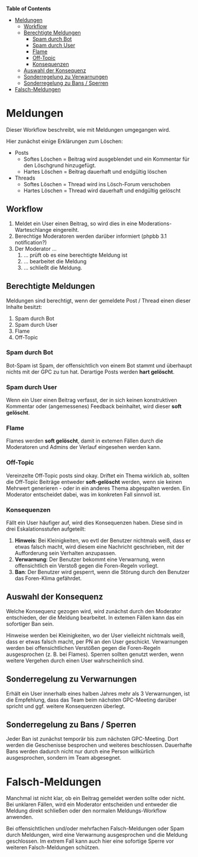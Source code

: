 **Table of Contents**
 - [Meldungen](#user-content-meldungen)
	- [Workflow](#user-content-workflow)
	- [Berechtigte Meldungen](#user-content-berechtigte-meldungen)
		- [Spam durch Bot](#user-content-spam-durch-bot)
		- [Spam durch User](#user-content-spam-durch-user)
		- [Flame](#user-content-flame)
		- [Off-Topic](#user-content-off-topic)
		- [Konsequenzen](#user-content-konsequenzen)
	- [Auswahl der Konsequenz](#user-content-auswahl-der-konsequenz)
	- [Sonderregelung zu Verwarnungen](#user-content-sonderregelung-zu-verwarnungen)
	- [Sonderregelung zu Bans / Sperren](#user-content-sonderregelung-zu-bans--sperren)
- [Falsch-Meldungen](#user-content-falsch-meldungen)

# Meldungen

Dieser Workflow beschreibt, wie mit Meldungen umgegangen wird.

Hier zunächst einige Erklärungen zum Löschen:

* Posts
  * Softes Löschen = Beitrag wird ausgeblendet und ein Kommentar für den Löschgrund hinzugefügt.
  * Hartes Löschen = Beitrag dauerhaft und endgültig löschen
* Threads
  * Softes Löschen = Thread wird ins Lösch-Forum verschoben
  * Hartes Löschen = Thread wird dauerhaft und endgültig gelöscht

## Workflow

1. Meldet ein User einen Beitrag, so wird dies in eine Moderations-Warteschlange eingereiht.
2. Berechtige Moderatoren werden darüber informiert (phpbb 3.1 notification?)
3. Der Moderator ...
     1. ... prüft ob es eine berechtigte Meldung ist
     2. ... bearbeitet die Meldung
     3. ... schließt die Meldung.

## Berechtigte Meldungen
Meldungen sind berechtigt, wenn der gemeldete Post / Thread einen dieser Inhalte besitzt:

1. Spam durch Bot
2. Spam durch User
3. Flame
4. Off-Topic

### Spam durch Bot

Bot-Spam ist Spam, der offensichtlich von einem Bot stammt und überhaupt nichts mit der GPC zu tun hat. Derartige Posts werden **hart gelöscht**.

### Spam durch User

Wenn ein User einen Beitrag verfasst, der in sich keinen konstruktiven Kommentar oder (angemessenes) Feedback beinhaltet, wird dieser **soft gelöscht**.

### Flame

Flames werden **soft gelöscht**, damit in extemen Fällen durch die Moderatoren und Admins der Verlauf eingesehen werden kann.

### Off-Topic

Vereinzelte Off-Topic posts sind okay. Driftet ein Thema wirklich ab, sollten die Off-Topic Beiträge entweder **soft-gelöscht** werden, wenn sie keinen Mehrwert generieren - oder in ein anderes Thema abgespalten werden. Ein Moderator entscheidet dabei, was im konkreten Fall sinnvoll ist.

### Konsequenzen
Fällt ein User häufiger auf, wird dies Konsequenzen haben. Diese sind in drei Eskalationsstufen aufgeteilt:

1. **Hinweis**: Bei Kleinigkeiten, wo evtl der Benutzer nichtmals weiß, dass er etwas falsch macht, wird diesem eine Nachricht geschrieben, mit der Aufforderung sein Verhalten anzupassen.
2. **Verwarnung**: Der Benutzer bekommt eine Verwarnung, wenn offensichtlich ein Verstoß gegen die Foren-Regeln vorliegt.
3. **Ban**: Der Benutzer wird gesperrt, wenn die Störung durch den Benutzer das Foren-Klima gefährdet.

## Auswahl der Konsequenz

Welche Konsequenz gezogen wird, wird zunächst durch den Moderator entschieden, der die Meldung bearbeitet. In extemen Fällen kann das ein sofortiger Ban sein.

Hinweise werden bei Kleinigkeiten, wo der User vielleicht nichtmals weiß, dass er etwas falsch macht, per PN an den User geschickt. Verwarnungen werden bei offensichtlichen Verstößen gegen die Foren-Regeln ausgesprochen (z. B. bei Flames). Sperren sollten genutzt werden, wenn weitere Vergehen durch einen User wahrscheinlich sind.

## Sonderregelung zu Verwarnungen
Erhält ein User innerhalb eines halben Jahres mehr als 3 Verwarnungen, ist die Empfehlung, dass das Team beim nächsten GPC-Meeting darüber spricht und ggf. weitere Konsequenzen überlegt.

## Sonderregelung zu Bans / Sperren

Jeder Ban ist zunächst temporär bis zum nächsten GPC-Meeting. Dort werden die Geschenisse besprochen und weiteres beschlossen. Dauerhafte Bans werden dadurch nicht nur durch eine Person willkürlich ausgesprochen, sondern im Team abgesegnet.

# Falsch-Meldungen

Manchmal ist nicht klar, ob ein Beitrag gemeldet werden sollte oder nicht. Bei unklaren Fällen, wird ein Moderator entscheiden und entweder die Meldung direkt schließen oder den normalen Meldungs-Workflow anwenden.

Bei offensichtlichen und/oder mehrfachen Falsch-Meldungen oder Spam durch Meldungen, wird eine Verwarnung ausgesprochen und die Meldung geschlossen. Im extrem Fall kann auch hier eine sofortige Sperre vor weiteren Falsch-Meldungen schützen.
